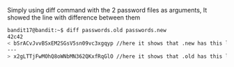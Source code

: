 Simply using diff command with the 2 password files as arguments, It showed the line with difference between them
```bash
bandit17@bandit:~$ diff passwords.old passwords.new
42c42
< bSrACvJvvBSxEM2SGsV5sn09vc3xgqyp //here it shows that .new has this line
---
> x2gLTTjFwMOhQ8oWNbMN362QKxfRqGlO //here it shows that .old has this line
```
